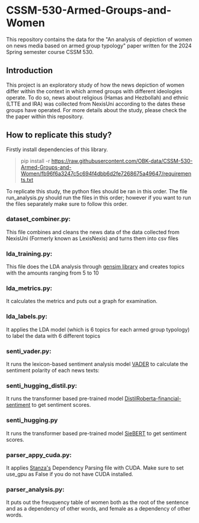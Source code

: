 # CSSM-530-Armed-Groups-and-Women

This repository contains the data for the "An analysis of depiction of women on news media based on armed group typology" paper written for the 2024 Spring semester course CSSM 530.

## Introduction
This project is an exploratory study of how the news depiction of women differ within the context in which armed groups with different ideologies operate. To do so, news about religious (Hamas and Hezbollah) and ethnic (LTTE and IRA) was collected from NexisUni according to the dates these groups have operated. For more details about the study, please check the the paper within this repository.

## How to replicate this study?

Firstly install dependencies of this library.

> pip install -r https://raw.githubusercontent.com/OBK-data/CSSM-530-Armed-Groups-and-Women/fb96f6a3247c5c694f4dbb6d2fe7268675a49647/requirements.txt

To replicate this study, the python files should be ran in this order. The file run_analysis.py should run the files in this order; however if you want to run the files separately make sure to follow this order.
### dataset_combiner.py:
This file combines and cleans the news data of the data collected from NexisUni (Formerly known as LexisNexis) and turns them into csv files
### lda_training.py:
This file does the LDA analysis through [gensim library](https://radimrehurek.com/gensim/) and creates topics with the amounts ranging from 5 to 10
### lda_metrics.py:
It calculates the metrics and puts out a graph for examination.
### lda_labels.py:
It applies the LDA model (which is 6 topics for each armed group typology) to label the data with 6 different topics
### senti_vader.py:
It runs the lexicon-based sentiment analysis model [VADER](https://github.com/cjhutto/vaderSentiment) to calculate the sentiment polarity of each news texts:
### senti_hugging_distil.py:
It runs the transformer based pre-trained model [DistilRoberta-financial-sentiment](https://huggingface.co/mr8488/distilroberta-finetuned-financial-news-sentiment-analysis) to get sentiment scores.
### senti_hugging.py
It runs the transformer based pre-trained model [SieBERT](https://huggingface.co/siebert/sentiment-roberta-large-english) to get sentiment scores.
### parser_appy_cuda.py:
It applies [Stanza's](https://stanfordnlp.github.io/stanza/usage.html) Dependency Parsing file with CUDA. Make sure to set use_gpu as False if you do not have CUDA installed.
### parser_analysis.py:
It puts out the freuquency table of women both as the root of the sentence and as a dependency of other words, and female as a dependency of other words.

